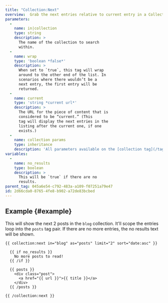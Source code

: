 ```yaml
---
title: "Collection:Next"
overview:  Grab the next entries relative to current entry in a Collection.
parameters:
  -
    name: in|collection
    type: string
    description: >
      The name of the collection to search
      within.
  -
    name: wrap
    type: 'boolean *false*'
    description: >
      When set to `true`, this tag will wrap
      around to the other end of the list. In
      scenarios where there wouldn’t be a
      next entry, the first entry will be
      returned.
  -
    name: current
    type: 'string *current url*'
    description: >
      The URL for the piece of content that is
      considered to be “current.” (This
      tag will display the next entries in the
      listing after the current one, if one
      exists.)
  -
    name: collection params
    type: inheritance
    description: 'All parameters available on the [collection tag](/tags/collection) are also available here.'
variables:
  -
    name: no_results
    type: boolean
    description: >
      This will be `true` if there are no
      results.
parent_tag: 045a6e54-c792-483a-a109-f07251a79e47
id: 2d66cda0-8765-4fe8-b902-a72de83bcbed
---
```

## Example {#example}

This will show the next 2 posts in the `blog` collection. It'll scope the entries loop into the `posts` tag pair. If there are no more entries, the no results text will be shown.

```
{{ collection:next in="blog" as="posts" limit="2" sort="date:asc" }}

  {{ if no_results }}
    No more posts to read!
  {{ /if }}

  {{ posts }}
    <div class="post">
      <a href="{{ url }}">{{ title }}</a>
    </div>
  {{ /posts }}

{{ /collection:next }}
```
